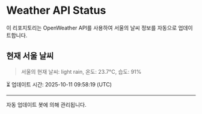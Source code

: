 
# Weather API Status

이 리포지토리는 OpenWeather API를 사용하여 서울의 날씨 정보를 자동으로 업데이트합니다.

## 현재 서울 날씨
> 서울의 현재 날씨: light rain, 온도: 23.7°C, 습도: 91%

⏳ 업데이트 시간: 2025-10-11 09:58:19 (UTC)

---
자동 업데이트 봇에 의해 관리됩니다.
